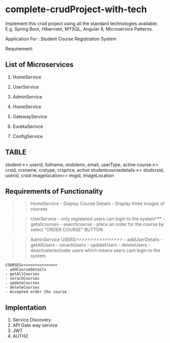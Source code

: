 # complete-crudProject-with-tech
Implement this crud project using all the standard technologies available. E.g. Spring Boot, Hibernate, MYSQL, Angular 8, Microservice Patterns.   

Application For : Student Course Registration System 

Requirement:
	
List of Microservices 
---------------------
1. HomeService 
2. UserService 
3. AdminService 
4. HomeService 

5. GatewayService 
6. EurekaSerivce 
7. ConfigService 

TABLE
-----
student->> userid, fullname, mobileno, email, userType, active
course->> crsid, crsname, crstype, crsprice, active
studentcoursedetails->> studcrsid, userid, crsid
imagelocation>> imgid, imageLocation

	
Requirements of Functionality
-----------------------------
>> HomeService 
	- Display Course Details 
	- Display three images of courses

>> UserService 	- only registered users can login to the system***
	- getallcourses
	- searchcourse
	- place an order for the course by select "ORDER COURSE" BUTTON

>> AdminService 
	USERS>>>>>>>>>>>>>>>>
	- addUserDetails
	- getAllUsers
	- serachUsers
	- updateUsers
	- deleteUsers
	- deactivate/activate users which means users cant login to the system

	COURSES>>>>>>>>>>>>>>>>
	- addCourseDetails
	- getAllCourses
	- serachCourses
	- updateCourses
	- deleteCourses
	- Accepted order the course 


Implentation
-------------
1. Service Discovery 
2. API Gate way service
3. JWT
4. AUTH2
